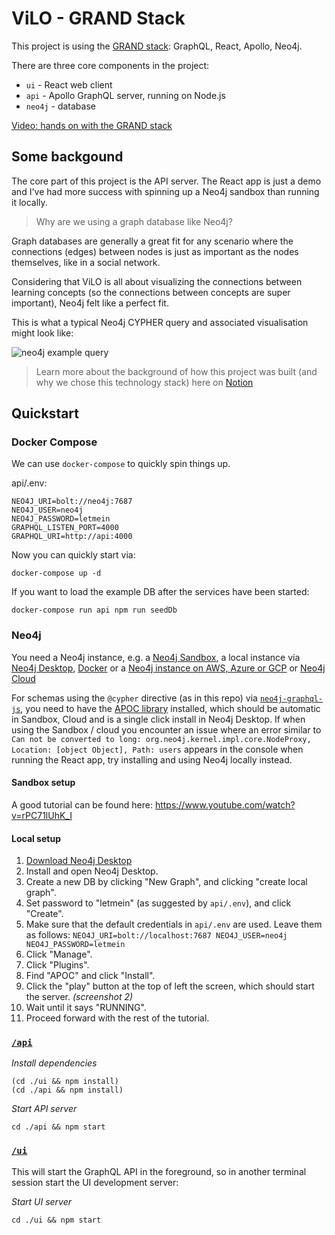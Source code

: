 # ViLO - GRAND Stack

This project is using the [GRAND stack](https://grandstack.io): GraphQL, React, Apollo, Neo4j.

There are three core components in the project:

- `ui` - React web client
- `api` - Apollo GraphQL server, running on Node.js
- `neo4j` - database

[Video: hands on with the GRAND stack](http://www.youtube.com/watch?v=rPC71lUhK_I)

## Some backgound

The core part of this project is the API server. The React app is just a demo and I've had more success with spinning up a Neo4j sandbox than running it locally.

> Why are we using a graph database like Neo4j?

Graph databases are generally a great fit for any scenario where the connections (edges) between nodes is just as important as the nodes themselves, like in a social network.

Considering that ViLO is all about visualizing the connections between learning concepts (so the connections between concepts are super important), Neo4j felt like a perfect fit.

This is what a typical Neo4j CYPHER query and associated visualisation might look like:

![neo4j example query](https://cdn-images-1.medium.com/max/640/1*wIwsGcV9zOJZ2to1UuQn7g.png)

> Learn more about the background of how this project was built (and why we chose this technology stack) here on [Notion](https://www.notion.so/dmeechan/ViLO-b845f695584b43c593db00c3b684c5b9)

## Quickstart

### Docker Compose

We can use `docker-compose` to quickly spin things up.

api/.env:
```
NEO4J_URI=bolt://neo4j:7687
NEO4J_USER=neo4j
NEO4J_PASSWORD=letmein
GRAPHQL_LISTEN_PORT=4000
GRAPHQL_URI=http://api:4000
```

Now you can quickly start via:
```
docker-compose up -d
```

If you want to load the example DB after the services have been started:
```
docker-compose run api npm run seedDb
```

### Neo4j

You need a Neo4j instance, e.g. a [Neo4j Sandbox](http://neo4j.com/sandbox), a local instance via [Neo4j Desktop](https://neo4j.com/download), [Docker](http://hub.docker.com/_/neo4j) or a [Neo4j instance on AWS, Azure or GCP](http://neo4j.com/developer/guide-cloud-deployment) or [Neo4j Cloud](http://neo4j.com/cloud)

For schemas using the  `@cypher` directive (as in this repo) via [`neo4j-graphql-js`](https://github.com/neo4j-graphql/neo4j-graphql-js), you need to have the [APOC library](https://github.com/neo4j-contrib/neo4j-apoc-procedures) installed, which should be automatic in Sandbox, Cloud and is a single click install in Neo4j Desktop. If when using the Sandbox / cloud you encounter an issue where an error similar to `Can not be converted to long: org.neo4j.kernel.impl.core.NodeProxy, Location: [object Object], Path: users` appears in the console when running the React app, try installing and using Neo4j locally instead.

#### Sandbox setup
A good tutorial can be found here: https://www.youtube.com/watch?v=rPC71lUhK_I

#### Local setup
1. [Download Neo4j Desktop](https://neo4j.com/download/)
2. Install and open Neo4j Desktop.
3. Create a new DB by clicking "New Graph", and clicking "create local graph".
4. Set password to "letmein" (as suggested by `api/.env`), and click "Create".
5. Make sure that the default credentials in `api/.env` are used. Leave them as follows: `NEO4J_URI=bolt://localhost:7687 NEO4J_USER=neo4j NEO4J_PASSWORD=letmein`
6.  Click "Manage".
7. Click "Plugins".
8. Find "APOC" and click "Install".
9. Click the "play" button at the top of left the screen, which should start the server. _(screenshot 2)_
10. Wait until it says "RUNNING".
11. Proceed forward with the rest of the tutorial.

### [`/api`](./api)

*Install dependencies*

```
(cd ./ui && npm install)
(cd ./api && npm install)
```

*Start API server*
```
cd ./api && npm start
```

### [`/ui`](./ui)

This will start the GraphQL API in the foreground, so in another terminal session start the UI development server:

*Start UI server*
```
cd ./ui && npm start
```
